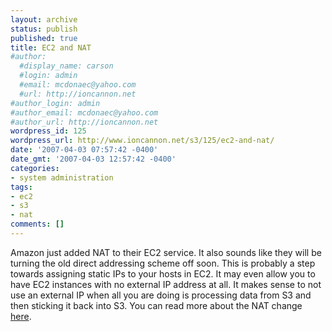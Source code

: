 ```yaml
---
layout: archive
status: publish
published: true
title: EC2 and NAT
#author:
  #display_name: carson
  #login: admin
  #email: mcdonaec@yahoo.com
  #url: http://ioncannon.net
#author_login: admin
#author_email: mcdonaec@yahoo.com
#author_url: http://ioncannon.net
wordpress_id: 125
wordpress_url: http://www.ioncannon.net/s3/125/ec2-and-nat/
date: '2007-04-03 07:57:42 -0400'
date_gmt: '2007-04-03 12:57:42 -0400'
categories:
- system administration
tags:
- ec2
- s3
- nat
comments: []
---
```

Amazon just added NAT to their EC2 service. It also sounds like they will be turning the old direct addressing scheme off soon. This is probably a step towards assigning static IPs to your hosts in EC2. It may even allow you to have EC2 instances with no external IP address at all. It makes sense to not use an external IP when all you are doing is processing data from S3 and then sticking it back into S3. You can read more about the NAT change <a href="http://developer.amazonwebservices.com/connect/entry.jspa?externalID=682">here</a>.



